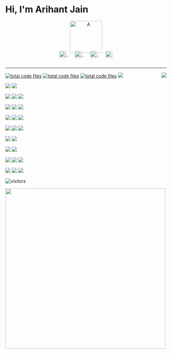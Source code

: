 # Hi, I'm Arihant Jain

<p align="center">
   <a href=https://github.com/arihant-jain-09>
      <img src='https://svgshare.com/i/Woq.svg' title='A'  width="100"/>
   </a>
</p>
<p align="center" style="margin: -20px 0 30px">
   <a href="https://www.instagram.com/arihant_jain_09/" target="_blank" style='margin-right:10px'>
    <img align="center" src="https://i.ibb.co/PrgGCfk/instagram.png" alt="Instagram" height="22px" width="22px" />
  </a>
  &nbsp;&nbsp;
  <a href="https://stackoverflow.com/users/14517622/arihant-jain" target="_blank" style='margin-right:10px'>
    <img align="center" src="https://cdn.jsdelivr.net/npm/simple-icons@3.0.1/icons/stackoverflow.svg" alt="stackoverflow" height="22px" width="22px" />
  </a>
  &nbsp;&nbsp;
  <a href="https://www.linkedin.com/in/arihant-jain-09/" target="_blank" style='margin-right:10px'>
    <img align="center" src="https://cdn.jsdelivr.net/npm/simple-icons@3.0.1/icons/linkedin.svg" alt="linkedin" height="22px" width="22px" />
  </a>
  &nbsp;&nbsp;
  <a href="mailto:jain.ari2000@gmail.com" target="_blank">
    <img align="center" src="https://cdn.jsdelivr.net/npm/simple-icons@3.0.1/icons/protonmail.svg" alt="email" height="22px" width="22px" />
  </a>
</p>

___
<img align="right" src="https://media1.giphy.com/media/13HgwGsXF0aiGY/giphy.gif" />

<a href="https://github.com/arihant-jain-09"><img src="https://img.shields.io/badge/JavaScript-F7DF1E?style=flat&logo=javascript&logoColor=black" alt="total code files" /></a>
<a href="https://github.com/arihant-jain-09"><img src="https://img.shields.io/badge/-HTML5-E34F26?style=flat&logo=html5&logoColor=white" alt="total code files" /></a>
<a href="https://github.com/arihant-jain-09"><img src="https://img.shields.io/badge/-CSS3-1572B6?style=flat&logo=css3" alt="total code files" /></a>
<a href="https://github.com/arihant-jain-09"><img src="https://img.shields.io/badge/Sass-CC6699?style=flat&logo=sass&logoColor=white" /></a>

<a href="https://github.com/arihant-jain-09"><img src="https://img.shields.io/badge/Material--UI-0081CB?style=flat&logo=material-ui&logoColor=white" /></a>
<a href="https://github.com/arihant-jain-09"><img src="https://img.shields.io/badge/-Bootstrap-563D7C?style=flat&logo=bootstrap" /></a>

<a href="https://github.com/arihant-jain-09"><img src="https://img.shields.io/badge/React-20232A?style=flat&logo=react&logoColor=61DAFB" /></a>
<a href="https://github.com/arihant-jain-09"><img src="https://img.shields.io/badge/Redux-593D88?style=flat&logo=redux&logoColor=white" /></a>
<a href="https://github.com/arihant-jain-09"><img src="https://img.shields.io/badge/React_Router-CA4245?style=flat&logo=react-router&logoColor=white" /></a>

<a href="https://github.com/arihant-jain-09"><img src="https://img.shields.io/badge/-Nodejs-green?style=flat&logo=Node.js" /></a>
<a href="https://github.com/arihant-jain-09"><img src="https://img.shields.io/badge/-json-02569B?style=flat&logo=json" /></a>
<a href="https://github.com/arihant-jain-09"><img src="https://img.shields.io/badge/Express.js-404D59?style=flat&logo=express&logoColor=white" /></a>

<a href="https://github.com/arihant-jain-09"><img src="https://img.shields.io/badge/firebase-ffca28?style=flat&logo=firebase&logoColor=white" /></a>
<a href="https://github.com/arihant-jain-09"><img src="https://img.shields.io/badge/MongoDB-4EA94B?style=flat&logo=mongodb&logoColor=white" /></a>
<a href="https://github.com/arihant-jain-09"><img src="https://img.shields.io/badge/MySQL-00000F?style=flat&logo=mysql&logoColor=white" /></a>

<a href="https://github.com/arihant-jain-09"><img src="https://img.shields.io/badge/-Heroku-gray?style=flat&logo=heroku&link=https://github.com/arihant-jain-09" /></a>
<a href="https://github.com/arihant-jain-09"><img src="https://img.shields.io/badge/Netlify-00C7B7?style=flat&logo=netlify&logoColor=white" /></a>
<a href="https://github.com/arihant-jain-09"><img src="https://img.shields.io/badge/-Git-black?style=flat&logo=git&link=https://github.com/arihant-jain-09" /></a>

<a href="https://github.com/arihant-jain-09"><img src="https://img.shields.io/badge/-JQuery-blue?style=flat&logo=jquery&link=https://github.com/arihant-jain-09" /></a>
<a href="https://github.com/arihant-jain-09"><img src="https://img.shields.io/badge/Medium-12100E?style=flat&logo=medium&logoColor=white" /></a>

<a href="https://github.com/arihant-jain-09"><img src="https://img.shields.io/badge/Kali_Linux-557C94?style=flat&logo=kali-linux&logoColor=white" /></a>
<a href="https://github.com/arihant-jain-09"><img src="https://img.shields.io/badge/Google_Cloud-4285F4?style=flat&logo=google-cloud&logoColor=white" /></a>

<a href="https://github.com/arihant-jain-09"><img src="https://img.shields.io/badge/VSCode%20-%232E2E2E.svg?&style=flat&logo=visual-studio-code&logoColor=%2330A2FF" /></a>
<a href="https://github.com/arihant-jain-09"><img src="https://img.shields.io/badge/Linux-FCC624?style=flat&logo=linux&logoColor=black" /></a>
<a href="https://github.com/arihant-jain-09"><img src="https://img.shields.io/badge/RASPBERRY%20PI-C51A4A.svg?&style=flat&logo=raspberry%20pi&logoColor=white" /></a>

<a href="https://github.com/arihant-jain-09"><img src="https://img.shields.io/badge/TensorFlow%20-%23FF6F00.svg?&style=flat&logo=TensorFlow&logoColor=white" /></a>
<a href="https://github.com/arihant-jain-09"><img src="https://img.shields.io/badge/numpy%20-%23013243.svg?&style=flat&logo=numpy&logoColor=white" /></a>
<a href="https://github.com/arihant-jain-09"><img src="https://img.shields.io/badge/pandas%20-%23150458.svg?&style=flat&logo=pandas&logoColor=white" /></a>

<p><img src="https://visitor-badge.glitch.me/badge?page_id=arihant-jain-09.arihant-jain-09" alt="visitors"></p>
<img align="left" width="500" src="https://github-readme-stats.vercel.app/api?username=arihant-jain-09&theme=tokyonight&show_icons=true&hide_border=true&count_private=true" />

